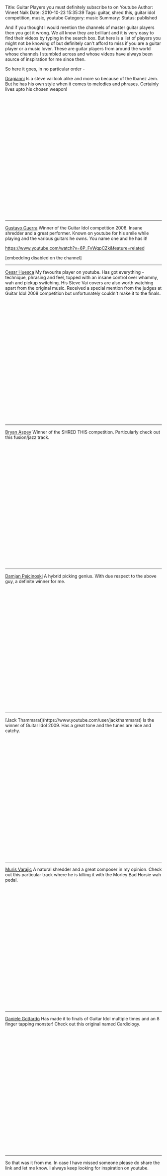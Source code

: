 Title: Guitar Players you must definitely subscribe to on Youtube
Author: Vineet Naik
Date: 2010-10-23 15:35:39
Tags: guitar, shred this, guitar idol competition, music, youtube
Category: music
Summary: 
Status: published

And if you thought I would mention the channels of master guitar players then you got it wrong. We all know they are brilliant and it is very easy to find their videos by typing in the search box. But here is a list of players you might not be knowing of but definitely can't afford to miss if you are a guitar player or a music lover. These are guitar players from around the world whose channels I stumbled across and whose videos have always been source of inspiration for me since then.

So here it goes, in no particular order -
<!--more-->

[Dragianni](https://www.youtube.com/user/DRAGIANNI)
Is a steve vai look alike and more so because of the Ibanez Jem. But he has his own style when it comes to melodies and phrases. Certainly lives upto his chosen weapon!

<object classid="clsid:d27cdb6e-ae6d-11cf-96b8-444553540000" width="480" height="385" codebase="http://download.macromedia.com/pub/shockwave/cabs/flash/swflash.cab#version=6,0,40,0">


<embed type="application/x-shockwave-flash" width="480" height="385" src="https://www.youtube.com/v/0acV5BYHHMk?fs=1&hl=en_US" allowscriptaccess="always" allowfullscreen="true"></embed></object>

  <hr />

[Gustavo Guerra](https://www.youtube.com/user/GGuerra)
Winner of the Guitar Idol competition 2008. Insane shredder and a great performer. Known on youtube for his smile while playing and the various guitars he owns. You name one and he has it!

https://www.youtube.com/watch?v=6P_FvWqpCZk&feature=related

[embedding disabled on the channel]

  <hr />

[Cesar Huesca](https://www.youtube.com/user/CesarHuescaMusic)
My favourite player on youtube. Has got everything - technique, phrasing and feel, topped with an insane control over whammy, wah and pickup switching. His Steve Vai covers are also worth watching apart from the original music. Received a special mention from the judges at Guitar Idol 2008 competition but unfortunately couldn't make it to the finals.

<object width="480" height="385">



<embed src="https://www.youtube.com/v/_H2_PP5kXao?fs=1&hl=en_US" type="application/x-shockwave-flash" allowscriptaccess="always" allowfullscreen="true" width="480" height="385"></embed></object>

  <hr />

[Bryan Aspey](https://www.youtube.com/user/bryanaspey)
Winner of the SHRED THIS competition. Particularly check out this fusion/jazz track.

<object width="480" height="385">



<embed src="https://www.youtube.com/v/Z2MGTTj-o74?fs=1&hl=en_US" type="application/x-shockwave-flash" allowscriptaccess="always" allowfullscreen="true" width="480" height="385"></embed></object>

  <hr />

[Damjan Pejcinoski](https://www.youtube.com/user/damjanpejcinoski)
A hybrid picking genius. With due respect to the above guy, a definite winner for me.

<object width="480" height="385">



<embed src="https://www.youtube.com/v/6idYhUheUr8?fs=1&hl=en_US" type="application/x-shockwave-flash" allowscriptaccess="always" allowfullscreen="true" width="480" height="385"></embed></object>

  <hr />
[Jack Thammarat](https://www.youtube.com/user/jackthammarat)
Is the winner of Guitar Idol 2009. Has a great tone and the tunes are nice and catchy.

<object width="480" height="385">



<embed src="https://www.youtube.com/v/8FTryYf5MpY?fs=1&hl=en_US" type="application/x-shockwave-flash" allowscriptaccess="always" allowfullscreen="true" width="480" height="385"></embed></object>

  <hr />

[Muris Varajic](https://www.youtube.com/user/murisv)
A natural shredder and a great composer in my opinion. Check out this particular track where he is killing it with the Morley Bad Horsie wah pedal.

<object classid="clsid:d27cdb6e-ae6d-11cf-96b8-444553540000" width="480" height="385" codebase="http://download.macromedia.com/pub/shockwave/cabs/flash/swflash.cab#version=6,0,40,0">


<embed type="application/x-shockwave-flash" width="480" height="385" src="https://www.youtube.com/v/y-sizjxwUK8?fs=1&hl=en_US" allowscriptaccess="always" allowfullscreen="true"></embed></object>

  <hr />

[Daniele Gottardo](https://www.youtube.com/user/gottyboy)
Has made it to finals of Guitar Idol multiple times and an 8 finger tapping monster! Check out this original named Cardiology.

<object width="480" height="385">



<embed src="https://www.youtube.com/v/glJU4wMFvdk?fs=1&hl=en_US" type="application/x-shockwave-flash" allowscriptaccess="always" allowfullscreen="true" width="480" height="385"></embed></object>

  <hr />

So that was it from me. In case I have missed someone please do share the link and let me know. I always keep looking for inspiration on youtube.


